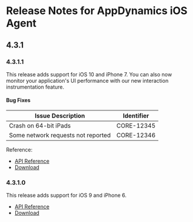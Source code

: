 # Release Notes for AppDynamics iOS Agent

## 4.3.1

### 4.3.1.1

This release adds support for iOS 10 and iPhone 7. You can also now monitor your application's UI performance with our new interaction instrumentation feature.

#### Bug Fixes

| Issue Description | Identifier |
| ------------ | ------------- | 
| Crash on 64-bit iPads | CORE-12345 |
| Some network requests not reported | CORE-12346 |

Reference:

* [API Reference](http://some-api-reference)
* [Download](http://download)

### 4.3.1.0

This release adds support for iOS 9 and iPhone 6.

* [API Reference](http://some-api-reference)
* [Download](http://download)






